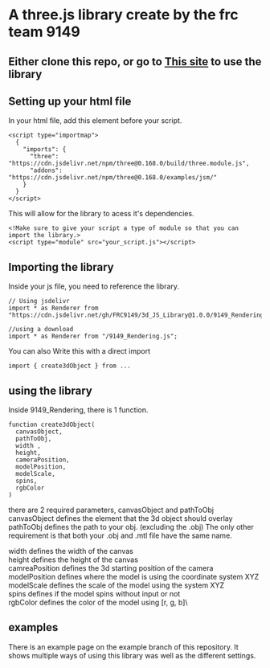 # A three.js library create by the frc team 9149
## Either clone this repo, or go to [This site](https://cdn.jsdelivr.net/gh/FRC9149/3d_JS_Library@1.0.0/9149_Rendering.js) to use the library

## Setting up your html file
In your html file, add this element before your script.
```
<script type="importmap">
  {
    "imports": {
      "three": "https://cdn.jsdelivr.net/npm/three@0.168.0/build/three.module.js",
      "addons": "https://cdn.jsdelivr.net/npm/three@0.168.0/examples/jsm/"
    }
  }
</script>
```
This will allow for the library to acess it's dependencies.
```
<!Make sure to give your script a type of module so that you can import the library.>
<script type="module" src="your_script.js"></script>
```

## Importing the library

Inside your js file, you need to reference the library.

```
// Using jsdelivr
import * as Renderer from "https://cdn.jsdelivr.net/gh/FRC9149/3d_JS_Library@1.0.0/9149_Rendering.js";

//using a download
import * as Renderer from "/9149_Rendering.js";
```

You can also Write this with a direct import
```
import { create3dObject } from ...
```

## using the library

Inside 9149_Rendering, there is 1 function.
```
function create3dObject(
  canvasObject, 
  pathToObj, 
  width , 
  height,
  cameraPosition, 
  modelPosition, 
  modelScale, 
  spins, 
  rgbColor
)
```


there are 2 required parameters, canvasObject and pathToObj\
canvasObject defines the element that the 3d object should overlay\
pathToObj defines the path to your obj. (excluding the .obj) The only other requirement is that both your .obj and .mtl file have the same name.

width defines the width of the canvas\
height defines the height of the canvas\
camreaPosition defines the 3d starting position of the camera\
modelPosition defines where the model is using the coordinate system XYZ\
modelScale defines the scale of the model using the system XYZ\
spins defines if the model spins without input or not\
rgbColor defines the color of the model using [r, g, b]\

## examples
There is an example page on the example branch of this repository. It shows multiple ways of using this library was well as the different settings.
